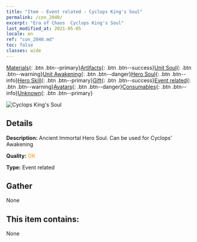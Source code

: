 ```yaml
---
title: "Item - Event related - Cyclops King's Soul"
permalink: /con_2040/
excerpt: "Era of Chaos  Cyclops King's Soul"
last_modified_at: 2021-05-05
locale: en
ref: "con_2040.md"
toc: false
classes: wide
---
```

 [Materials](/Items/){: .btn .btn--primary}[Artifacts](/Items/Artifacts/){: .btn .btn--success}[Unit Soul](/Items/UnitSoul/){: .btn .btn--warning}[Unit Awakening](/Items/UnitAwakening/){: .btn .btn--danger}[Hero Soul](/Items/HeroSoul/){: .btn .btn--info}[Hero Skill](/Items/HeroSkill/){: .btn .btn--primary}[Gift](/Items/Gift/){: .btn .btn--success}[Event related](/Items/Events/){: .btn .btn--warning}[Avatars](/Items/Avatars/){: .btn .btn--danger}[Consumables](/Items/Consumables/){: .btn .btn--info}[Unknown](/Items/Unknown/){: .btn .btn--primary}

 ![Cyclops King's Soul](/images/t/juexing_406.jpg)

## Details
 **Description:** Ancient Immortal Hero Soul. Can be used for Cyclops' Awakening

 **Quality:** <span style="color: #FF8C00">OK</span>

 **Type:** Event related

## Gather

  None

## This item contains:

  None

